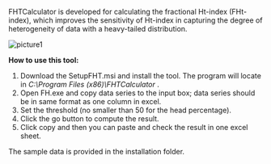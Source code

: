 FHTCalculator is developed for calculating the fractional Ht-index (FHt-index), which improves the sensitivity of Ht-index in capturing the degree of heterogeneity of data with a heavy-tailed distribution. 

![picture1](https://cloud.githubusercontent.com/assets/6545129/21603466/e1a5a698-d19d-11e6-8f3b-710c74100077.jpg)

<b> How to use this tool: </b>

1. Download the SetupFHT.msi and install the tool. The program will locate in <i> C:\Program Files (x86)\FHTCalculator </i>. 
2. Open FH.exe and copy data series to the input box; data series should be in same format as one column in excel.
3. Set the threshold (no smaller than 50 for the head percentage).
4. Click the go button to compute the result. 
5. Click copy and then you can paste and check the result in one excel sheet.  

The sample data is provided in the installation folder. 
